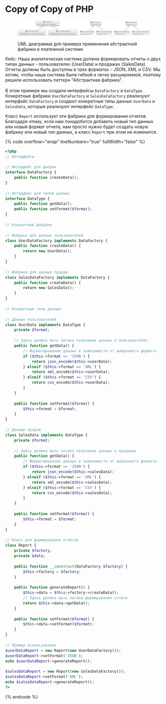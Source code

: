 # Copy of Copy of PHP

<figure><img src="../../../../../.gitbook/assets/image (1).png" alt=""><figcaption><p>UML диаграмма для примера применения абстрактной фабрики в платежной системе</p></figcaption></figure>

Кейс: Наша аналитическая система должна формировать отчеты о двух типах данных - пользователях (UserData) и продажах (SalesData). Отчеты должны быть доступны в трех форматах - JSON, XML и CSV. Мы хотим, чтобы наша система была гибкой и легко расширяемой, поэтому решили использовать паттерн "Абстрактная фабрика".\
\
В этом примере мы создали интерфейсы `DataFactory` и `DataType`. Конкретные фабрики `UserDataFactory` и `SalesDataFactory` реализуют интерфейс `DataFactory` и создают конкретные типы данных `UserData` и `SalesData`, которые реализуют интерфейс `DataType`.

Класс `Report` использует эти фабрики для формирования отчетов. Благодаря этому, если нам понадобится добавить новый тип данных или новый формат отчета, нам просто нужно будет создать новую фабрику или новый тип данных, а класс `Report` при этом не изменится.

{% code overflow="wrap" lineNumbers="true" fullWidth="false" %}
```php
<?php
// Интерфейсы

// Интерфейс для фабрик
interface DataFactory {
    public function createData();
}

// Интерфейс для типов данных
interface DataType {
    public function getData();
    public function setFormat($format);
}

// Конкретные фабрики

// Фабрика для данных пользователей
class UserDataFactory implements DataFactory {
    public function createData() {
        return new UserData();
    }
}

// Фабрика для данных продаж
class SalesDataFactory implements DataFactory {
    public function createData() {
        return new SalesData();
    }
}

// Конкретные типы данных

// Данные пользователей
class UserData implements DataType {
    private $format;

    // Здесь должна быть логика получения данных о пользователях
    public function getData() {
        // Форматирование данных в зависимости от выбранного формата
        if ($this->format == 'JSON') {
            return json_encode($this->userData);
        } elseif ($this->format == 'XML') {
            return xml_encode($this->userData);
        } elseif ($this->format == 'CSV') {
            return csv_encode($this->userData);
        }
    }

    public function setFormat($format) {
        $this->format = $format;
    }
}

// Данные продаж
class SalesData implements DataType {
    private $format;

    // Здесь должна быть логика получения данных о продажах
    public function getData() {
        // Форматирование данных в зависимости от выбранного формата
        if ($this->format == 'JSON') {
            return json_encode($this->salesData);
        } elseif ($this->format == 'XML') {
            return xml_encode($this->salesData);
        } elseif ($this->format == 'CSV') {
            return csv_encode($this->salesData);
        }
    }

    public function setFormat($format) {
        $this->format = $format;
    }
}

// Класс для формирования отчетов
class Report {
    private $factory;
    private $data;

    public function __construct(DataFactory $factory) {
        $this->factory = $factory;
    }

    public function generateReport() {
        $this->data = $this->factory->createData();
        // Здесь должна быть логика формирования отчета
        return $this->data->getData();
    }

    public function setFormat($format) {
        $this->data->setFormat($format);
    }
}

// Пример использования
$userDataReport = new Report(new UserDataFactory());
$userDataReport->setFormat('JSON');
echo $userDataReport->generateReport();

$salesDataReport = new Report(new SalesDataFactory());
$salesDataReport->setFormat('XML');
echo $salesDataReport->generateReport();
?>
```
{% endcode %}
